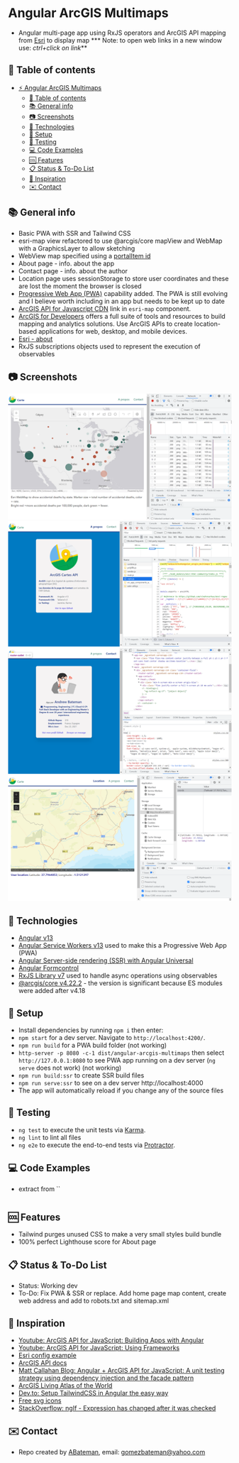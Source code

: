 # Angular ArcGIS Multimaps

* Angular multi-page app using RxJS operators and ArcGIS API mapping  from [Esri](https://www.esri.com/en-us/home) to display map
*** Note: to open web links in a new window use: _ctrl+click on link_**

## :page_facing_up: Table of contents

* [:zap: Angular ArcGIS Multimaps](#zap-angular-arcgis-multimaps)
  * [:page_facing_up: Table of contents](#page_facing_up-table-of-contents)
  * [:books: General info](#books-general-info)
  * [:camera: Screenshots](#camera-screenshots)
  * [:signal_strength: Technologies](#signal_strength-technologies)
  * [:floppy_disk: Setup](#floppy_disk-setup)
  * [:flashlight: Testing](#flashlight-testing)
  * [:computer: Code Examples](#computer-code-examples)
  * [:cool: Features](#cool-features)
  * [:clipboard: Status & To-Do List](#clipboard-status--to-do-list)
  * [:clap: Inspiration](#clap-inspiration)
  * [:envelope: Contact](#envelope-contact)

## :books: General info

* Basic PWA with SSR and Tailwind CSS
* esri-map view refactored to use @arcgis/core mapView and WebMap with a GraphicsLayer to allow sketching
* WebView map specified using a [portalItem id](https://developers.arcgis.com/javascript/latest/api-reference/esri-WebMap.html#portalItem)
* About page - info. about the app
* Contact page - info. about the author
* Location page uses sessionStorage to store user coordinates and these are lost the moment the browser is closed
* [Progressive Web App (PWA)](https://firt.dev/pwa-2021/) capability added. The PWA is still evolving and I believe worth including in an app but needs to be kept up to date
* [ArcGIS API for Javascript CDN](https://developers.arcgis.com/javascript/latest/guide/get-api/#cdn) link in `esri-map` component.
* [ArcGIS for Developers](https://developers.arcgis.com/) offers a full suite of tools and resources to build mapping and analytics solutions. Use ArcGIS APIs to create location-based applications for web, desktop, and mobile devices.
* [Esri - about](https://www.esri.com/en-us/about/about-esri/overview)
* RxJS subscriptions objects used to represent the execution of observables

## :camera: Screenshots

![Example screenshot](./imgs/map.png)
![Example screenshot](./imgs/about.png)
![Example screenshot](./imgs/contact.png)
![Example screenshot](./imgs/location.png)

## :signal_strength: Technologies

* [Angular v13](https://angular.io/)
* [Angular Service Workers v13](https://angular.io/guide/service-worker-getting-started) used to make this a Progressive Web App (PWA)
* [Angular Server-side rendering (SSR) with Angular Universal](https://angular.io/guide/universal)
* [Angular Formcontrol](https://angular.io/api/forms/FormControl)
* [RxJS Library v7](https://angular.io/guide/rx-library) used to handle async operations using observables
* [@arcgis/core v4.22.2](https://www.npmjs.com/package/@arcgis/core) - the version is significant because ES modules were added after v4.18

## :floppy_disk: Setup

* Install dependencies by running `npm i` then enter:
* `npm start` for a dev server. Navigate to `http://localhost:4200/`.
* `npm run build` for a PWA build folder (not working)
* `http-server -p 8080 -c-1 dist/angular-arcgis-multimaps` then select `http://127.0.0.1:8080` to see PWA app running on a dev server (`ng serve` does not work) (not working)
* `npm run build:ssr` to create SSR build files
* `npm run serve:ssr` to see on a dev server http://localhost:4000
* The app will automatically reload if you change any of the source files

## :flashlight: Testing

* `ng test` to execute the unit tests via [Karma](https://karma-runner.github.io).
* `ng lint` to lint all files
* `ng e2e` to execute the end-to-end tests via [Protractor](http://www.protractortest.org/).

## :computer: Code Examples

* extract from ``

```typescript

```

## :cool: Features

* Tailwind purges unused CSS to make a very small styles build bundle
* 100% perfect Lighthouse score for About page

## :clipboard: Status & To-Do List

* Status: Working dev
* To-Do: Fix PWA & SSR or replace. Add home page map content, create web address and add to robots.txt and sitemap.xml

## :clap: Inspiration

* [Youtube: ArcGIS API for JavaScript: Building Apps with Angular](https://www.youtube.com/watch?v=ea4D-qGU0_0)
* [Youtube: ArcGIS API for JavaScript: Using Frameworks](https://www.youtube.com/watch?v=pYlnlQD882w&list=PLahIW2YFPQd7V8IJ0sTo9kMtqn-sCqs40&index=2)
* [Esri config example](https://github.com/Esri/application-base-js)
* [ArcGIS API docs](https://developers.arcgis.com/javascript/latest/install-and-set-up/)
* [Matt Callahan Blog: Angular + ArcGIS API for JavaScript: A unit testing strategy using dependency injection and the facade pattern](https://seesharpdotnet.wordpress.com/2020/12/03/angular-and-arcgis-api-for-javascript-a-unit-testing-strategy-using-dependency-injection-and-the-facade-pattern/)
* [ArcGIS Living Atlas of the World](https://livingatlas.arcgis.com/en/browse/#d=2&q=sea%20ice)
* [Dev.to: Setup TailwindCSS in Angular the easy way](https://dev.to/angular/setup-tailwindcss-in-angular-the-easy-way-1i5l)
* [Free svg icons](https://www.iconfinder.com/search/?q=map&price=free)
* [StackOverflow: ngIf - Expression has changed after it was checked](https://stackoverflow.com/questions/43513421/ngif-expression-has-changed-after-it-was-checked)

## :envelope: Contact

* Repo created by [ABateman](https://github.com/AndrewJBateman), email: gomezbateman@yahoo.com
